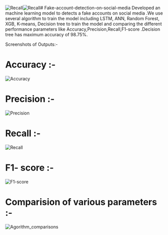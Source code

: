 ![Recall](https://github.com/chaitanyakulkarni2k2/Fake-account-detection-on-social-media/assets/108442884/42f03907-0d77-418f-8971-be653fbd1c21)![Recall](https://github.com/chaitanyakulkarni2k2/Fake-account-detection-on-social-media/assets/108442884/57995c36-fb8f-4234-a4a8-baf9a7418db3)# Fake-account-detection-on-social-media
Developed an machine learning model to detects a fake accounts on social media .We use several algorithm to train the model including LSTM, ANN, Random Forest, XGB, K-means, Decision tree to train the model and comparing the different performance parameters like Accuracy,Precision,Recall,F1-score .Decision tree has maximum accuracy of 98.75%.


Screenshots of Outputs:- 

# Accuracy :-


![Accuracy](https://github.com/chaitanyakulkarni2k2/Fake-account-detection-on-social-media/assets/108442884/8757c7bd-f5de-4aad-a1a8-6bb2a607a397)



# Precision :-


![Precision](https://github.com/chaitanyakulkarni2k2/Fake-account-detection-on-social-media/assets/108442884/95a855ee-7f5e-45ec-8831-4636b0ff1058)


# Recall :-


![Recall](https://github.com/chaitanyakulkarni2k2/Fake-account-detection-on-social-media/assets/108442884/32120eeb-1cf1-4f79-a4c2-e32cd49d9a37)


# F1- score :-


![F1-score](https://github.com/chaitanyakulkarni2k2/Fake-account-detection-on-social-media/assets/108442884/3dcb3683-11cd-4798-8cb4-e320a291f0f1)



# Comparision of various parameters :- 
![Agorithm_comparisons](https://github.com/chaitanyakulkarni2k2/Fake-account-detection-on-social-media/assets/108442884/da54de3a-288e-4fc6-ab57-067274b8971a)


